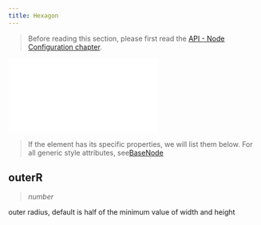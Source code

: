 ```yaml
---
title: Hexagon
---
```


> Before reading this section, please first read the [API - Node Configuration chapter](/api/elements/nodes/base-node).

<embed src="@/common/api/elements/nodes/hexagon.md"></embed>

> If the element has its specific properties, we will list them below. For all generic style attributes, see[BaseNode](./BaseNode.en.md)

## outerR

> _number_

outer radius, default is half of the minimum value of width and height
